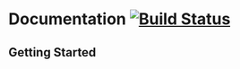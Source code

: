 #  Documentation [![Build Status](https://travis-ci.org/Heapy/yml-ical.svg?branch=master)](https://travis-ci.org/Heapy/yml-ical)

## Getting Started

